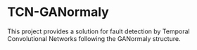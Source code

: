 # TCN-GANormaly

This project provides a solution for fault detection by Temporal Convolutional Networks following the GANormaly structure.
